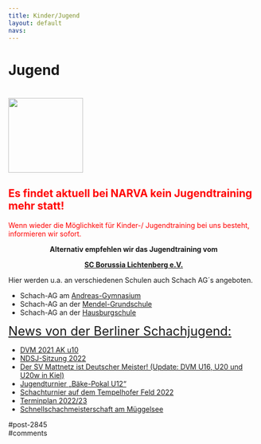 ```yaml
---
title: Kinder/Jugend 
layout: default
navs:
---
```

<div class="post-2845 page type-page status-publish hentry" id="post-2845">
<h1 class="entry-title">Jugend</h1>
<div class="entry-content">
<h1><a href="https://www.narva-schach.de/wordpress/wp-content/uploads/2022/07/cropped-cropped-HeaderBildHomepagefertischneu2d-1-1.bmp"><img alt="" class="alignleft wp-image-9586 size-thumbnail" height="150" loading="lazy" sizes="(max-width: 150px) 100vw, 150px" src="https://www.narva-schach.de/wordpress/wp-content/uploads/2022/07/cropped-cropped-HeaderBildHomepagefertischneu2d-1-1-150x150.jpg" srcset="https://www.narva-schach.de/wordpress/wp-content/uploads/2022/07/cropped-cropped-HeaderBildHomepagefertischneu2d-1-1-150x150.jpg 150w, https://www.narva-schach.de/wordpress/wp-content/uploads/2022/07/cropped-cropped-HeaderBildHomepagefertischneu2d-1-1-144x144.jpg 144w, https://www.narva-schach.de/wordpress/wp-content/uploads/2022/07/cropped-cropped-HeaderBildHomepagefertischneu2d-1-1.bmp 200w" width="150"/></a></h1>
<h2><strong><span style="color: #ff0000;">Es findet aktuell bei NARVA kein Jugendtraining mehr statt!<br/>
</span></strong></h2>
<p><span style="color: #ff0000;">Wenn wieder die Möglichkeit für Kinder-/ Jugendtraining bei uns besteht, informieren wir sofort.</span></p>
<p style="text-align: center;"><strong>Alternativ empfehlen wir das Jugendtraining </strong><strong>vom</strong></p>
<p style="text-align: center;"><strong> <a href="https://borussia-lichtenberg.de/" rel="noopener" target="_blank">SC Borussia Lichtenberg e.V.</a></strong></p>
<p>Hier werden u.a. an verschiedenen Schulen auch Schach AG´s angeboten.</p>
<ul>
<li>Schach-AG am <a href="http://www.andreas-gym.de/" rel="noopener" target="_blank">Andreas-Gymnasium</a></li>
<li>Schach-AG an der <a href="https://www.mendel-grundschule.de/" rel="noopener" target="_blank">Mendel-Grundschule</a></li>
<li>Schach-AG an der <a href="http://www.hausburgschule.de/" rel="noopener" target="_blank">Hausburgschule</a></li>
</ul>
<p><span style="text-decoration-line: underline; font-size: 1.8em;">News von der Berliner Schachjugend:</span></p>
<ul><!--via SimplePie with RSSImport--><li><a href="http://www.schachjugend-in-berlin.de/dvm-2021-ak-u10/" title="DVM 2021 AK u10">DVM 2021 AK u10</a></li><li><a href="http://www.schachjugend-in-berlin.de/ndsj-sitzung-2022/" title="NDSJ-Sitzung 2022">NDSJ-Sitzung 2022</a></li><li><a href="http://www.schachjugend-in-berlin.de/dvm-u16-u20-und-u20w-in-kiel/" title="Der SV Mattnetz ist Deutscher Meister! (Update: DVM U16, U20 und U20w in Kiel)">Der SV Mattnetz ist Deutscher Meister! (Update: DVM U16, U20 und U20w in Kiel)</a></li><li><a href="http://www.schachjugend-in-berlin.de/jugendturnier-baeke-pokal-u12/" title="Jugendturnier „Bäke-Pokal U12“">Jugendturnier „Bäke-Pokal U12“</a></li><li><a href="http://www.schachjugend-in-berlin.de/schachturnier-auf-dem-tempelhofer-feld-2022/" title="Schachturnier auf dem Tempelhofer Feld 2022">Schachturnier auf dem Tempelhofer Feld 2022</a></li><li><a href="http://www.schachjugend-in-berlin.de/terminplan-2022-23/" title="Terminplan 2022/23">Terminplan 2022/23</a></li><li><a href="http://www.schachjugend-in-berlin.de/schnellschachmeisterschaft-am-mueggelsee-2/" title="Schnellschachmeisterschaft am Müggelsee">Schnellschachmeisterschaft am Müggelsee</a></li></ul>
</div><!-- .entry-content -->
</div> #post-2845 
<div id="comments">
</div> #comments 
